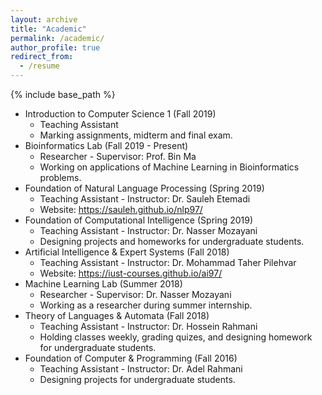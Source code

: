```yaml
---
layout: archive
title: "Academic"
permalink: /academic/
author_profile: true
redirect_from:
  - /resume
---
```


{% include base_path %}

* Introduction to Computer Science 1 (Fall 2019)
    * Teaching Assistant
    * Marking assignments, midterm and final exam.
* Bioinformatics Lab (Fall 2019 - Present)
    * Researcher - Supervisor: Prof. Bin Ma
    * Working on applications of Machine Learning in Bioinformatics problems.
* Foundation of Natural Language Processing (Spring 2019)
    * Teaching Assistant - Instructor: Dr. Sauleh Etemadi
    * Website: https://sauleh.github.io/nlp97/
* Foundation of Computational Intelligence (Spring 2019)
    * Teaching Assistant - Instructor: Dr. Nasser Mozayani
    * Designing projects and homeworks for undergraduate students.
* Artificial Intelligence & Expert Systems (Fall 2018)
    * Teaching Assistant - Instructor: Dr. Mohammad Taher Pilehvar
    * Website: https://iust-courses.github.io/ai97/
* Machine Learning Lab (Summer 2018)
    * Researcher - Supervisor: Dr. Nasser Mozayani
    * Working as a researcher during summer internship.
* Theory of Languages & Automata (Fall 2018)
    * Teaching Assistant - Instructor: Dr. Hossein Rahmani
    * Holding classes weekly, grading quizes, and designing homework for undergraduate students.
* Foundation of Computer & Programming (Fall 2016)
    * Teaching Assistant - Instructor: Dr. Adel Rahmani
    * Designing projects for undergraduate students.
